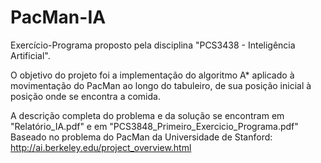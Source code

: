 # PacMan-IA

Exercício-Programa proposto pela disciplina "PCS3438 - Inteligência Artificial".

O objetivo do projeto foi a implementação do algoritmo A* aplicado à movimentação do PacMan ao longo do tabuleiro, de sua posição inicial à posição onde se encontra a comida.

A descrição completa do problema e da solução se encontram em "Relatório_IA.pdf" e em "PCS3848_Primeiro_Exercicio_Programa.pdf"
Baseado no problema do PacMan da Universidade de Stanford: http://ai.berkeley.edu/project_overview.html

